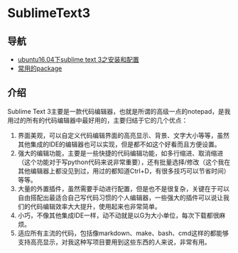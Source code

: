 # SublimeText3 

## 导航

- [ubuntu16.04下sublime text 3之安装和配置](SublimeText3/sublime-text-install_ubuntu16.04.5_LST.md)
- [常用的package](SublimeText3/sublime-text-config_sublimetext3.md)

## 介绍

Sublime Text 3主要是一款代码编辑器，也就是所谓的高级一点的notepad，是我用过的所有的代码编辑器中最好用的，主要归结于它的几个优点：
1. 界面美观，可以自定义代码编辑界面的高亮显示、背景、文字大小等等，虽然其他集成的IDE的编辑器也可以实现，但是都不如这个好看而且方便设置。
2. 强大的编辑功能，主要是一些快捷的代码编辑功能，如多行缩进、取消缩进（这个功能对于写python代码来说非常重要），还有批量选择/修改（这个我在其他编辑器上都没见到过，用过的都知道Ctrl+D，有很多技巧可以节省时间）等等。
3. 大量的外置插件，虽然需要手动进行配置，但是也不是很复杂，关键在于可以自由搭配出最适合自己写代码习惯的个人编辑器，一些强大的插件可以说让我们的代码编辑效率大大提升，使用起来也非常简单。
4. 小巧，不像其他集成IDE一样，动不动就是以G为大小单位，每次下载都很麻烦。
5. 适应所有主流的代码，包括像markdown、make、bash、cmd这样的都能够支持高亮显示，对我这种写项目要用到这些东西的人来说，非常有用。

